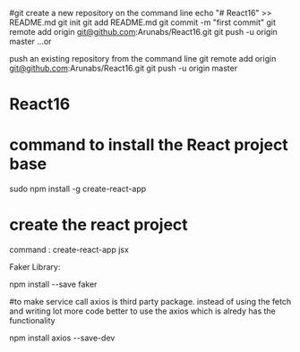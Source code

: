#git
create a new repository on the command line
echo "# React16" >> README.md
git init
git add README.md
git commit -m "first commit"
git remote add origin git@github.com:Arunabs/React16.git
git push -u origin master
…or

push an existing repository from the command line
git remote add origin git@github.com:Arunabs/React16.git
git push -u origin master

# React16

# command to install the React project base

sudo npm install -g create-react-app

# create the react project

command : create-react-app jsx

Faker Library:

npm install --save faker

#to make service call
axios is third party package. instead of using the fetch and writing lot more code
better to use the axios which is alredy has the functionality

npm install axios --save-dev
